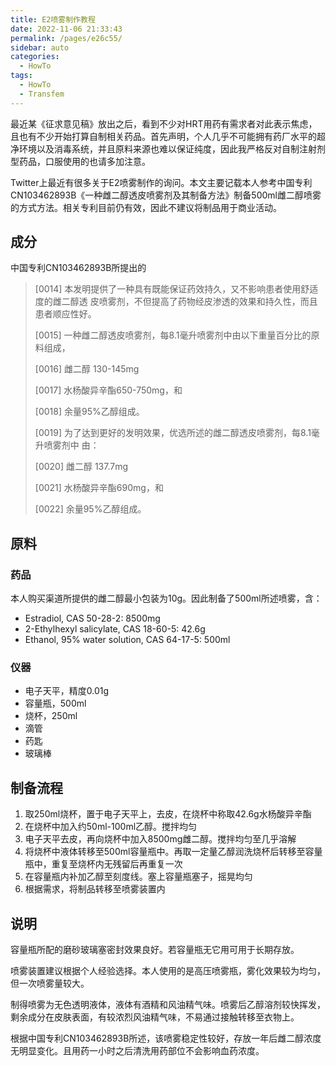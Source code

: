 ```yaml
---
title: E2喷雾制作教程
date: 2022-11-06 21:33:43
permalink: /pages/e26c55/
sidebar: auto
categories:
  - HowTo
tags:
  - HowTo
  - Transfem
---
```


最近某《征求意见稿》放出之后，看到不少对HRT用药有需求者对此表示焦虑，且也有不少开始打算自制相关药品。首先声明，个人几乎不可能拥有药厂水平的超净环境以及消毒系统，并且原料来源也难以保证纯度，因此我严格反对自制注射剂型药品，口服使用的也请多加注意。

Twitter上最近有很多关于E2喷雾制作的询问。本文主要记载本人参考中国专利CN103462893B《一种雌二醇透皮喷雾剂及其制备方法》制备500ml雌二醇喷雾的方式方法。相关专利目前仍有效，因此不建议将制品用于商业活动。

## 成分

中国专利CN103462893B所提出的

> [0014] 本发明提供了一种具有既能保证药效持久，又不影响患者使用舒适度的雌二醇透 皮喷雾剂，不但提高了药物经皮渗透的效果和持久性，而且患者顺应性好。
>
> [0015] 一种雌二醇透皮喷雾剂，每8.1毫升喷雾剂中由以下重量百分比的原料组成，
>
> [0016] 雌二醇 130-145mg
>
> [0017] 水杨酸异辛酯650-750mg，和
>
> [0018] 余量95%乙醇组成。
>
> [0019] 为了达到更好的发明效果，优选所述的雌二醇透皮喷雾剂，每8.1毫升喷雾剂中 由：
>
> [0020] 雌二醇 137.7mg
>
> [0021] 水杨酸异辛酯690mg，和
>
> [0022] 余量95%乙醇组成。

## 原料

### 药品

本人购买渠道所提供的雌二醇最小包装为10g。因此制备了500ml所述喷雾，含：
- Estradiol, CAS 50-28-2: 8500mg
- 2-Ethylhexyl salicylate, CAS 18-60-5: 42.6g
- Ethanol, 95% water solution, CAS 64-17-5: 500ml

### 仪器

- 电子天平，精度0.01g
- 容量瓶，500ml
- 烧杯，250ml
- 滴管
- 药匙
- 玻璃棒

## 制备流程

1. 取250ml烧杯，置于电子天平上，去皮，在烧杯中称取42.6g水杨酸异辛酯
2. 在烧杯中加入约50ml-100ml乙醇。搅拌均匀
3. 电子天平去皮，再向烧杯中加入8500mg雌二醇。搅拌均匀至几乎溶解
4. 将烧杯中液体转移至500ml容量瓶中。再取一定量乙醇润洗烧杯后转移至容量瓶中，重复至烧杯内无残留后再重复一次
5. 在容量瓶内补加乙醇至刻度线。塞上容量瓶塞子，摇晃均匀
6. 根据需求，将制品转移至喷雾装置内

## 说明

容量瓶所配的磨砂玻璃塞密封效果良好。若容量瓶无它用可用于长期存放。

喷雾装置建议根据个人经验选择。本人使用的是高压喷雾瓶，雾化效果较为均匀，但一次喷雾量较大。

制得喷雾为无色透明液体，液体有酒精和风油精气味。喷雾后乙醇溶剂较快挥发，剩余成分在皮肤表面，有较浓烈风油精气味，不易通过接触转移至衣物上。

根据中国专利CN103462893B所述，该喷雾稳定性较好，存放一年后雌二醇浓度无明显变化。且用药一小时之后清洗用药部位不会影响血药浓度。

